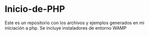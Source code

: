 # Inicio-de-PHP
Este es un repositorio con los archivos y ejemplos generados en mi iniciación a php. Se incluye instaladores de entorno WAMP

